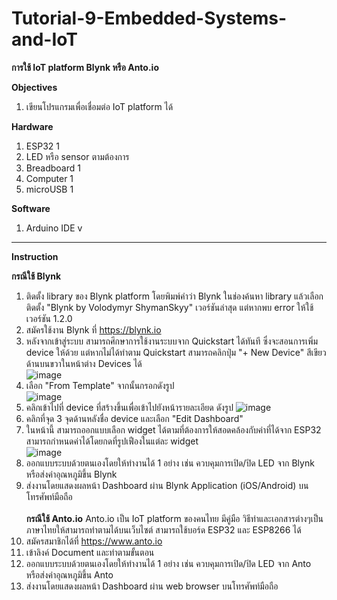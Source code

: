 # Tutorial-9-Embedded-Systems-and-IoT
**การใช้ IoT platform Blynk หรือ Anto.io**


**Objectives**
1. เขียนโปรแกรมเพื่อเชื่อมต่อ IoT platform ได้

**Hardware**
1.	ESP32                 1	        
2.	LED หรือ sensor ตามต้องการ
3.	Breadboard            1
4.	Computer	            1
5.	microUSB	            1

**Software**
1. Arduino IDE v
--------------------
**Instruction**

**กรณีใช้ Blynk**
1. ติดตั้ง library ของ Blynk platform โดยพิมพ์คำว่า Blynk ในช่องค้นหา library แล้วเลือกติดตั้ง "Blynk by Volodymyr ShymanSkyy" เวอร์ชันล่าสุด แต่หากพบ error ให้ใช้เวอร์ชัน 1.2.0
2. สมัครใช้งาน Blynk ที่ https://blynk.io
3. หลังจากเข้าสู่ระบบ สามารถศึกษาการใช้งานระบบจาก Quickstart ได้ทันที ซึ่งจะสอนการเพิ่ม device ให้ด้วย แต่หากไม่ได้ทำตาม Quickstart สามารถคลิกปุ่ม "+ New Device" สีเขียวด้านบนขวาในหน้าต่าง Devices ได้ <br> ![image](https://github.com/keeratiburt/Tutorial-10-Embedded-Systems-and-IoT/assets/125423996/b2f6f36c-a4ce-4375-a21f-2227ada4fe82)
4. เลือก "From Template" จากนั้นกรอกดังรูป <br> ![image](https://github.com/keeratiburt/Tutorial-10-Embedded-Systems-and-IoT/assets/125423996/947af05f-9730-4592-aaf6-afa54cb0cc8e)
5. คลิกเข้าไปที่ device ที่สร้างขึ้นเพื่อเข้าไปยังหน้ารายละเอียด ดังรูป ![image](https://github.com/keeratiburt/Tutorial-10-Embedded-Systems-and-IoT/assets/125423996/84fbfad8-d916-49a9-bae5-ac5c2322a60e)
6. คลิกที่จุด 3 จุดด้านหลังชื่อ device และเลือก "Edit Dashboard"
7. ในหน้านี้ สามารถออกแบบเลือก widget ได้ตามที่ต้องการให้สอดคล้องกับค่าที่ได้จาก ESP32 สามารถกำหนดค่าได้โดยกดที่รูปเฟืองในแต่ละ widget <br> ![image](https://github.com/keeratiburt/Tutorial-10-Embedded-Systems-and-IoT/assets/125423996/72ea8aec-f022-47e2-8669-34ab2d30bd77)
8. ออกแบบระบบด้วยตนเองโดยให้ทำงานได้ 1 อย่าง เช่น ควบคุมการเปิด/ปิด LED จาก Blynk หรือส่งค่าอุณหภูมิขึ้น Blynk
9. ส่งงานโดยแสดงผลหน้า Dashboard ผ่าน Blynk Application (iOS/Android) บนโทรศัพท์มือถือ
<br> <br>
**กรณีใช้ Anto.io**
Anto.io เป็น IoT platform ของคนไทย มีคู่มือ วิธีทำและเอกสารต่างๆเป็นภาษาไทยให้สามารถทำตามได้บนเว็บไซต์ สามารถใช้บอร์ด ESP32 และ ESP8266 ได้
1. สมัครสมาชิกได้ที่ https://www.anto.io
2. เข้าลิงค์ Document และทำตามขั้นตอน
3. ออกแบบระบบด้วยตนเองโดยให้ทำงานได้ 1 อย่าง เช่น ควบคุมการเปิด/ปิด LED จาก Anto หรือส่งค่าอุณหภูมิขึ้น Anto
4. ส่งงานโดยแสดงผลหน้า Dashboard ผ่าน web browser บนโทรศัพท์มือถือ
